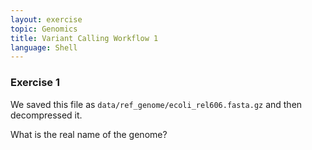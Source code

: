 ```yaml
---
layout: exercise
topic: Genomics
title: Variant Calling Workflow 1
language: Shell
---
```

### Exercise 1
We saved this file as `data/ref_genome/ecoli_rel606.fasta.gz` and then decompressed it. 

What is the real name of the genome? 


<!--
Genomics-variant-calling-workflow-Shell.md
-->